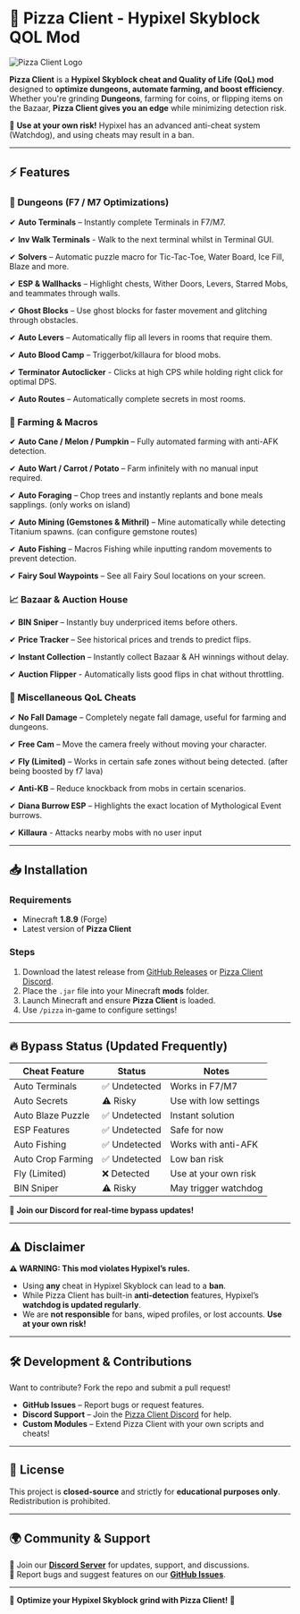 # 🍕 Pizza Client - Hypixel Skyblock QOL Mod 

![Pizza Client Logo](https://encrypted-tbn0.gstatic.com/images?q=tbn:ANd9GcRtFFQwQ3i7o1hyZNVGYbwtjl2D_RQf5mYLvQ&s)  

**Pizza Client** is a **Hypixel Skyblock cheat and Quality of Life (QoL) mod** designed to **optimize dungeons, automate farming, and boost efficiency**. Whether you're grinding **Dungeons**, farming for coins, or flipping items on the Bazaar, **Pizza Client gives you an edge** while minimizing detection risk.  

🚨 **Use at your own risk!** Hypixel has an advanced anti-cheat system (Watchdog), and using cheats may result in a ban.  

---

## ⚡ Features  

### 🏰 Dungeons (F7 / M7 Optimizations)  
✔ **Auto Terminals** – Instantly complete Terminals in F7/M7.  

✔ **Inv Walk Terminals** - Walk to the next terminal whilst in Terminal GUI.

✔ **Solvers** – Automatic puzzle macro for Tic-Tac-Toe, Water Board, Ice Fill, Blaze and more.  

✔ **ESP & Wallhacks** – Highlight chests, Wither Doors, Levers, Starred Mobs, and teammates through walls.  

✔ **Ghost Blocks** – Use ghost blocks for faster movement and glitching through obstacles.  

✔ **Auto Levers** – Automatically flip all levers in rooms that require them.  

✔ **Auto Blood Camp** – Triggerbot/killaura for blood mobs.  

✔ **Terminator Autoclicker** - Clicks at high CPS while holding right click for optimal DPS.

✔ **Auto Routes** – Automatically complete secrets in most rooms.



### 🌾 Farming & Macros  
✔ **Auto Cane / Melon / Pumpkin** – Fully automated farming with anti-AFK detection.  

✔ **Auto Wart / Carrot / Potato** – Farm infinitely with no manual input required.  

✔ **Auto Foraging** – Chop trees and instantly replants and bone meals sapplings. (only works on island) 

✔ **Auto Mining (Gemstones & Mithril)** – Mine automatically while detecting Titanium spawns. (can configure gemstone routes)

✔ **Auto Fishing** – Macros Fishing while inputting random movements to prevent detection.

✔ **Fairy Soul Waypoints** – See all Fairy Soul locations on your screen.  




### 📈 Bazaar & Auction House  
✔ **BIN Sniper** – Instantly buy underpriced items before others.  

✔ **Price Tracker** – See historical prices and trends to predict flips.   

✔ **Instant Collection** – Instantly collect Bazaar & AH winnings without delay. 

✔ **Auction Flipper** - Automatically lists good flips in chat without throttling.



### 🏦 Miscellaneous QoL Cheats   
✔ **No Fall Damage** – Completely negate fall damage, useful for farming and dungeons.  

✔ **Free Cam** – Move the camera freely without moving your character.  

✔ **Fly (Limited)** – Works in certain safe zones without being detected. (after being boosted by f7 lava)

✔ **Anti-KB** – Reduce knockback from mobs in certain scenarios.   

✔ **Diana Burrow ESP** – Highlights the exact location of Mythological Event burrows.  

✔ **Killaura** - Attacks nearby mobs with no user input 

---

## 📥 Installation  

### Requirements  
- Minecraft **1.8.9** (Forge)  
- Latest version of **Pizza Client**  

### Steps  
1. Download the latest release from [GitHub Releases](https://github.com/pizza-client-release/v2.7.7/releases/tag/Loader) or [Pizza Client Discord]([https://discord.gg/F2nJmajw]).  
2. Place the `.jar` file into your Minecraft **mods** folder.  
3. Launch Minecraft and ensure **Pizza Client** is loaded.  
4. Use `/pizza` in-game to configure settings!  

---

## 🔥 Bypass Status (Updated Frequently)  
| Cheat Feature        | Status        | Notes |
|----------------------|--------------|-------|
| Auto Terminals      | ✅ Undetected | Works in F7/M7 |
| Auto Secrets        | ⚠️ Risky      | Use with low settings |
| Auto Blaze Puzzle   | ✅ Undetected | Instant solution |
| ESP Features        | ✅ Undetected | Safe for now |
| Auto Fishing        | ✅ Undetected | Works with anti-AFK |
| Auto Crop Farming   | ✅ Undetected | Low ban risk |
| Fly (Limited)       | ❌ Detected   | Use at your own risk |
| BIN Sniper         | ⚠️ Risky      | May trigger watchdog |

🚨 **Join our Discord for real-time bypass updates!**  

---

## ⚠ Disclaimer  

**⚠ WARNING: This mod violates Hypixel’s rules.**  

- Using **any** cheat in Hypixel Skyblock can lead to a **ban**.  
- While Pizza Client has built-in **anti-detection** features, Hypixel’s **watchdog is updated regularly**.  
- We are **not responsible** for bans, wiped profiles, or lost accounts. **Use at your own risk!**  

---

## 🛠 Development & Contributions  

Want to contribute? Fork the repo and submit a pull request!  

- **GitHub Issues** – Report bugs or request features.  
- **Discord Support** – Join the [Pizza Client Discord](https://discord.gg/F2nJmajw) for help.  
- **Custom Modules** – Extend Pizza Client with your own scripts and cheats!  

---

## 📜 License  
This project is **closed-source** and strictly for **educational purposes only**. Redistribution is prohibited.  

---

## 🌍 Community & Support  

💬 Join our **[Discord Server]([https://discord.gg/F2nJmajw])** for updates, support, and discussions.  
🐞 Report bugs and suggest features on our **[GitHub Issues](https://github.com/pizza-client-release/v2.7.7/issues)**.  

---

🚀 **Optimize your Hypixel Skyblock grind with Pizza Client!** 🍕  
